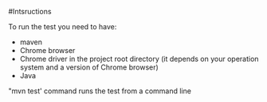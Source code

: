 #Intsructions

To run the test you need to have:
* maven
* Chrome browser
* Chrome driver in the project root directory (it depends on your operation system and a version of Chrome browser)
* Java

"mvn test' command runs the test from a command line